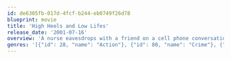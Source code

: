 ```yaml
---
id: de6305fb-017d-4fcf-b244-eb0749f26d78
blueprint: movie
title: 'High Heels and Low Lifes'
release_date: '2001-07-16'
overview: 'A nurse eavesdrops with a friend on a cell phone conversation that describes a bank heist. She and the friend then conspire to blackmail the robbers for $2 million.'
genres: '[{"id": 28, "name": "Action"}, {"id": 80, "name": "Crime"}, {"id": 35, "name": "Comedy"}]'
---
```

